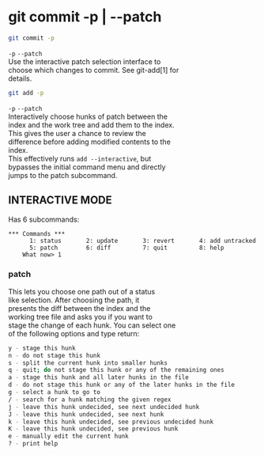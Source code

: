 # git commit -p | --patch

```sh
git commit -p
```  

`-p` `--patch`  
Use the interactive patch selection interface to  
choose which changes to commit. See git-add[1] for  
details.  

```sh
git add -p
```

`-p` `--patch`  
Interactively choose hunks of patch between the  
index and the work tree and add them to the index.  
This gives the user a chance to review the  
difference before adding modified contents to the  
index.  
This effectively runs `add --interactive`, but  
bypasses the initial command menu and directly  
jumps to the patch subcommand.

## INTERACTIVE MODE

Has 6 subcommands:

```git
*** Commands ***
      1: status       2: update       3: revert       4: add untracked
      5: patch        6: diff         7: quit         8: help
    What now> 1
```

### patch

This lets you choose one path out of a status  
like selection. After choosing the path, it  
presents the diff between the index and the  
working tree file and asks you if you want to  
stage the change of each hunk. You can select one  
of the following options and type return:

```sh
y - stage this hunk
n - do not stage this hunk
s - split the current hunk into smaller hunks
q - quit; do not stage this hunk or any of the remaining ones
a - stage this hunk and all later hunks in the file
d - do not stage this hunk or any of the later hunks in the file
g - select a hunk to go to
/ - search for a hunk matching the given regex
j - leave this hunk undecided, see next undecided hunk
J - leave this hunk undecided, see next hunk
k - leave this hunk undecided, see previous undecided hunk
K - leave this hunk undecided, see previous hunk
e - manually edit the current hunk
? - print help
```
